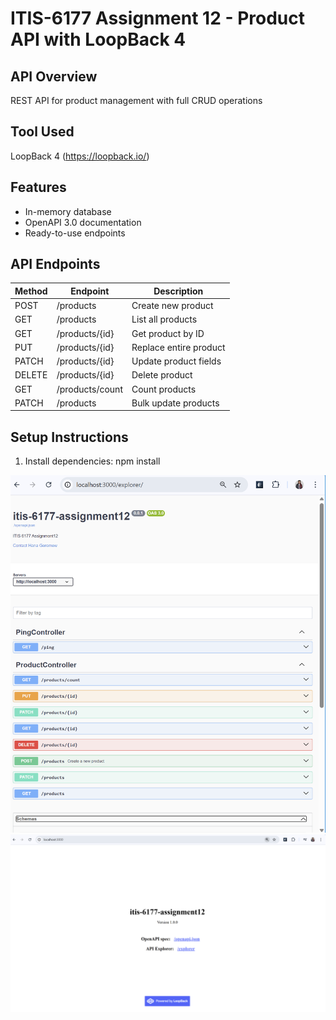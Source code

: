 # ITIS-6177 Assignment 12 - Product API with LoopBack 4

## API Overview
REST API for product management with full CRUD operations

## Tool Used
LoopBack 4 (https://loopback.io/)

## Features
- In-memory database
- OpenAPI 3.0 documentation
- Ready-to-use endpoints

## API Endpoints
| Method | Endpoint | Description |
|--------|----------|-------------|
| POST   | /products | Create new product |
| GET    | /products | List all products |
| GET    | /products/{id} | Get product by ID |
| PUT    | /products/{id} | Replace entire product |
| PATCH  | /products/{id} | Update product fields |
| DELETE | /products/{id} | Delete product |
| GET    | /products/count | Count products |
| PATCH  | /products | Bulk update products |

## Setup Instructions
1. Install dependencies:
npm install

![screenshot1](image.png)
![alt text](image-1.png)